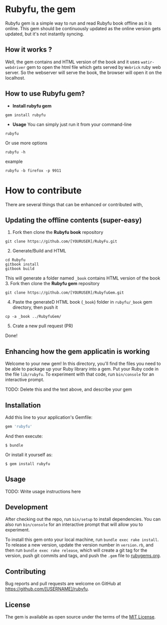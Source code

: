 # Rubyfu, the gem
Rubyfu gem is a simple way to run and read Rubyfu book offline as it is online. This gem should be continuously updated as the online version gets updated, but it's not instantly syncing.

## How it works ?
Well, the gem contains and HTML version of the book and it uses `watir-webdriver` gem to open the html file which gets served by `Webrick` ruby web server. So the webserver will serve the book, the browser will open it on the localhost.

## How to use Rubyfu gem?

- **Install rubyfu gem**

```
gem install rubyfu
```

- **Usage**
You can simply just run it from your command-line
```
rubyfu
```

Or use more options 
```
rubyfu -h
```
example

```
rubyfu -b firefox -p 9911
```

# How to contribute
There are several things that can be enhanced or contributed with,
## Updating the offline contents (super-easy)

1. Fork then clone the **Rubyfu book** repository
```
git clone https://github.com/[YOURUSER]/RubyFu.git
```
2. Generate/Build and HTML
```
cd Rubyfu
gitbook install
gitbook build 
```
This will generate a folder named `_book` contains HTML version of the book
3. Fork then clone the **Rubyfu gem** repository
```
git clone https://github.com/[YOURUSER]/RubyfuGem.git
```
4. Paste the generateD HTML book (`_book`) folder in `rubyfu/_book` gem directory, then push it
```
cp -a _book ../RubyfuGem/
```

5. Crate a new pull request (PR)

Done!

## Enhancing how the gem applicatin is working 





Welcome to your new gem! In this directory, you'll find the files you need to be able to package up your Ruby library into a gem. Put your Ruby code in the file `lib/rubyfu`. To experiment with that code, run `bin/console` for an interactive prompt.

TODO: Delete this and the text above, and describe your gem

## Installation

Add this line to your application's Gemfile:

```ruby
gem 'rubyfu'
```

And then execute:

    $ bundle

Or install it yourself as:

    $ gem install rubyfu

## Usage

TODO: Write usage instructions here

## Development

After checking out the repo, run `bin/setup` to install dependencies. You can also run `bin/console` for an interactive prompt that will allow you to experiment.

To install this gem onto your local machine, run `bundle exec rake install`. To release a new version, update the version number in `version.rb`, and then run `bundle exec rake release`, which will create a git tag for the version, push git commits and tags, and push the `.gem` file to [rubygems.org](https://rubygems.org).

## Contributing

Bug reports and pull requests are welcome on GitHub at https://github.com/[USERNAME]/rubyfu.


## License

The gem is available as open source under the terms of the [MIT License](http://opensource.org/licenses/MIT).

